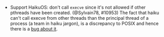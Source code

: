 - Support HaikuOS: don't call `execve` since it's not allowed if other pthreads
  have been created. (@Sylvain78, #10953)
  The fact that haiku can't call execve from other threads than the principal thread of a process (a team in haiku jargon), is a discrepancy to POSIX and hence there is a [bug about it](https://dev.haiku-os.org/ticket/18665).
